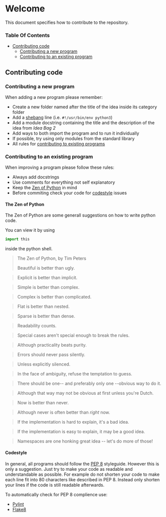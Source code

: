 # Welcome
This document specifies how to contribute to the repository.

### Table Of Contents
* [Contributing code](https://github.com/jarik-marwede/IdeaBag2-Projects/blob/master/CONTRIBUTING.md#contributing-code)
  * [Contributing a new program](https://github.com/jarik-marwede/IdeaBag2-Projects/blob/master/CONTRIBUTING.md#contributing-a-new-program)
  * [Contributing to an existing program](https://github.com/jarik-marwede/IdeaBag2-Projects/blob/master/CONTRIBUTING.md#contributing-to-an-existing-program)

## Contributing code

### Contributing a new program

When adding a new program please remember:
* Create a new folder named after the title of the idea inside its category folder
* Add a [shebang](https://en.wikipedia.org/wiki/Shebang_(Unix)) line (i.e. `#!/usr/bin/env python3`)
* Add a module docstring containing the title and the description of the idea from *Idea Bag 2*
* Add ways to both import the program and to run it individually
* If possible, try using only modules from the standard library
* All rules for [contributing to existing programs](https://github.com/jarik-marwede/IdeaBag2-Projects/blob/master/CONTRIBUTING.md#contributing-to-an-existing-program)

### Contributing to an existing program

When improving a program please follow these rules:
* Always add docstrings
* Use comments for everything not self explanatory
* Keep the [Zen of Python](https://github.com/jarik-marwede/IdeaBag2-Projects/blob/master/CONTRIBUTING.md#the-zen-of-python) in mind
* Before commiting check your code for [codestyle](https://github.com/jarik-marwede/IdeaBag2-Projects/blob/master/CONTRIBUTING.md#codestyle) issues

#### The Zen of Python
The Zen of Python are some generall suggestions on how to write python code.

You can view it by using 
```python 
import this
```
inside the python shell.

> The Zen of Python, by Tim Peters
>
> Beautiful is better than ugly.

> Explicit is better than implicit.

> Simple is better than complex.

> Complex is better than complicated.

> Flat is better than nested.

> Sparse is better than dense.

> Readability counts.

> Special cases aren't special enough to break the rules.

> Although practicality beats purity.

> Errors should never pass silently.

> Unless explicitly silenced.

> In the face of ambiguity, refuse the temptation to guess.

> There should be one-- and preferably only one --obvious way to do it.

> Although that way may not be obvious at first unless you're Dutch.

> Now is better than never.

> Although never is often better than *right* now.

> If the implementation is hard to explain, it's a bad idea.

> If the implementation is easy to explain, it may be a good idea.

> Namespaces are one honking great idea -- let's do more of those!

#### Codestyle
In general, all programs should follow the [PEP 8](https://pep8.org/) styleguide.
However this is only a suggestion.
Just try to make your code as readable and understandable as possible.
For example do not shorten your code to make each line fit into 80 characters like described in PEP 8.
Instead only shorten your lines if the code is still readable afterwards.

To automatically check for PEP 8 complience use:
* [Pylint](https://www.pylint.org/)
* [Flake8](https://pypi.python.org/pypi/flake8)

